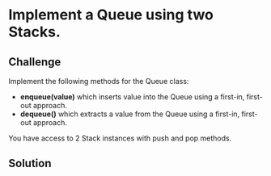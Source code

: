 # Implement a Queue using two Stacks.
<!-- Short summary or background information -->

## Challenge
Implement the following methods for the Queue class:

* **enqueue(value)** which inserts value into the Queue using a first-in, first-out approach.
* **dequeue()** which extracts a value from the Queue using a first-in, first-out approach.

You have access to 2 Stack instances with push and pop methods.


## Solution
<!-- Embedded whiteboard image -->